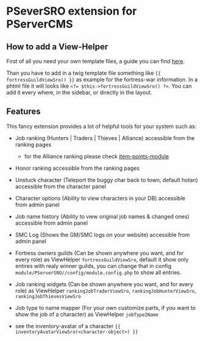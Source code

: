 # PSeverSRO extension for PServerCMS

## How to add a View-Helper

First of all you need your own template files, a guide you can find [here](/general-setup/CUSTOMIZE.md#how-to-change-the-layout).

Than you have to add in a twig template file something like `{{ fortressGuildViewSro() }}` as example for the fortress-war information.
In a phtml file it will looks like `<?= $this->fortressGuildViewSro() ?>`. You can add it every where, in the sidebar, or directly in the layout. 

## Features

This fancy extension provides a lot of helpful tools for your system such as: 

- Job ranking (Hunters | Traders | Thieves | Alliance) accessible from the ranking pages
    - for the Alliance ranking please check [item-points-module](/modules/SROItemPoints/README.md)

- Honor ranking accessible from the ranking pages

- Unstuck character (Teleport the buggy char back to town, default hotan) accessible from the character panel

- Character options (Ability to view characters in your DB) accessible from admin panel

- Job name history (Ability to view original job names & changed ones) accessible from admin panel

- SMC Log (Shows the GM/SMC logs on your website) accessible from admin panel 

- Fortress owners guilds (Can be shown anywhere you want, and for every role) as ViewHelper `fortressGuildViewSro`, default it show only entires with realy winner guilds, you can change that in config `module/PServerSRO//config/module.config.php` to show all entries.

- Job ranking widgets (Can be shown anywhere you want, and for every role) as ViewHelper `rankingJobTraderViewSro`, `rankingJobHunterViewSro`, `rankingJobThievesViewSro`

- Job type to name mapper (For your own customize parts, if you want to show the job of a character) as ViewHelper `jobType2Name`

- see the inventory-avatar of a character `{{ inventoryAvatarViewSro(<character-object>) }}` 
